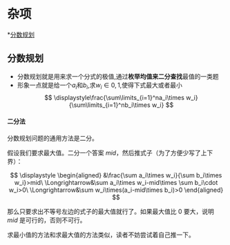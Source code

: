 # 杂项
<!--TOC-->
*[分数规划](#分数规划)
<!--TOC-->


## 分数规划
- 分数规划就是用来求一个分式的极值,通过**枚举均值来二分查找**最值的一类题
- 形象一点就是给一个$a_i$和$b_i$,求$w_i\in{0,1}$,使得下式最大或者最小
$$ \displaystyle\frac{\sum\limits_{i=1}^na_i\times w_i}{\sum\limits_{i=1}^nb_i\times w_i} $$
#### 二分法
分数规划问题的通用方法是二分。

假设我们要求最大值。二分一个答案 $mid$，然后推式子（为了方便少写了上下界）：

$$ \displaystyle \begin{aligned} &\frac{\sum a_i\times w_i}{\sum b_i\times w_i}>mid\ \Longrightarrow&\sum a_i\times w_i-mid\times \sum b_i\cdot w_i>0\ \Longrightarrow&\sum w_i\times(a_i-mid\times b_i)>0 \end{aligned} $$

那么只要求出不等号左边的式子的最大值就行了。如果最大值比 $0$ 要大，说明 $mid$ 是可行的，否则不可行。

求最小值的方法和求最大值的方法类似，读者不妨尝试着自己推一下。

